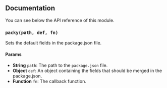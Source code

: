 ## Documentation

You can see below the API reference of this module.

### `packy(path, def, fn)`
Sets the default fields in the package.json file.

#### Params
- **String** `path`: The path to the `package.json` file.
- **Object** `def`: An object containing the fields that should be merged in the package.json.
- **Function** `fn`: The callback function.

